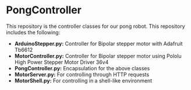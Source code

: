 # PongController

This repository is the controller classes for our pong robot. This repository includes the following:

 - __ArduinoStepper.py:__ Controller for Bipolar stepper motor with Adafruit Tb6612
 - __MotorController.py:__ Controller for Bipolar stepper motor using Pololu High Power Stepper Motor Driver 36v4
 - __PongController.py:__ Encapsulation for the above classes
 - __MotorServer.py:__ For controlling through HTTP requests
 - __MotorShell.py:__ For controlling in a shell-like environment
